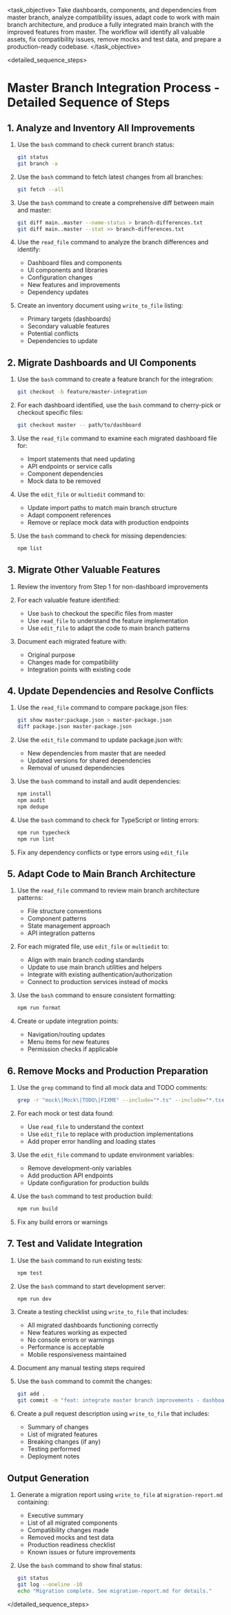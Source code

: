 <task name="Master Branch Integration">

<task_objective>
Take dashboards, components, and dependencies from master branch, analyze compatibility issues, adapt code to work with main branch architecture, and produce a fully integrated main branch with the improved features from master. The workflow will identify all valuable assets, fix compatibility issues, remove mocks and test data, and prepare a production-ready codebase.
</task_objective>

<detailed_sequence_steps>
# Master Branch Integration Process - Detailed Sequence of Steps

## 1. Analyze and Inventory All Improvements

1. Use the `bash` command to check current branch status:
   ```bash
   git status
   git branch -a
   ```

2. Use the `bash` command to fetch latest changes from all branches:
   ```bash
   git fetch --all
   ```

3. Use the `bash` command to create a comprehensive diff between main and master:
   ```bash
   git diff main..master --name-status > branch-differences.txt
   git diff main..master --stat >> branch-differences.txt
   ```

4. Use the `read_file` command to analyze the branch differences and identify:
   - Dashboard files and components
   - UI components and libraries
   - Configuration changes
   - New features and improvements
   - Dependency updates

5. Create an inventory document using `write_to_file` listing:
   - Primary targets (dashboards)
   - Secondary valuable features
   - Potential conflicts
   - Dependencies to update

## 2. Migrate Dashboards and UI Components

1. Use the `bash` command to create a feature branch for the integration:
   ```bash
   git checkout -b feature/master-integration
   ```

2. For each dashboard identified, use the `bash` command to cherry-pick or checkout specific files:
   ```bash
   git checkout master -- path/to/dashboard
   ```

3. Use the `read_file` command to examine each migrated dashboard file for:
   - Import statements that need updating
   - API endpoints or service calls
   - Component dependencies
   - Mock data to be removed

4. Use the `edit_file` or `multiedit` command to:
   - Update import paths to match main branch structure
   - Adapt component references
   - Remove or replace mock data with production endpoints

5. Use the `bash` command to check for missing dependencies:
   ```bash
   npm list
   ```

## 3. Migrate Other Valuable Features

1. Review the inventory from Step 1 for non-dashboard improvements

2. For each valuable feature identified:
   - Use `bash` to checkout the specific files from master
   - Use `read_file` to understand the feature implementation
   - Use `edit_file` to adapt the code to main branch patterns

3. Document each migrated feature with:
   - Original purpose
   - Changes made for compatibility
   - Integration points with existing code

## 4. Update Dependencies and Resolve Conflicts

1. Use the `read_file` command to compare package.json files:
   ```bash
   git show master:package.json > master-package.json
   diff package.json master-package.json
   ```

2. Use the `edit_file` command to update package.json with:
   - New dependencies from master that are needed
   - Updated versions for shared dependencies
   - Removal of unused dependencies

3. Use the `bash` command to install and audit dependencies:
   ```bash
   npm install
   npm audit
   npm dedupe
   ```

4. Use the `bash` command to check for TypeScript or linting errors:
   ```bash
   npm run typecheck
   npm run lint
   ```

5. Fix any dependency conflicts or type errors using `edit_file`

## 5. Adapt Code to Main Branch Architecture

1. Use the `read_file` command to review main branch architecture patterns:
   - File structure conventions
   - Component patterns
   - State management approach
   - API integration patterns

2. For each migrated file, use `edit_file` or `multiedit` to:
   - Align with main branch coding standards
   - Update to use main branch utilities and helpers
   - Integrate with existing authentication/authorization
   - Connect to production services instead of mocks

3. Use the `bash` command to ensure consistent formatting:
   ```bash
   npm run format
   ```

4. Create or update integration points:
   - Navigation/routing updates
   - Menu items for new features
   - Permission checks if applicable

## 6. Remove Mocks and Production Preparation

1. Use the `grep` command to find all mock data and TODO comments:
   ```bash
   grep -r "mock\|Mock\|TODO\|FIXME" --include="*.ts" --include="*.tsx" --include="*.js" --include="*.jsx" .
   ```

2. For each mock or test data found:
   - Use `read_file` to understand the context
   - Use `edit_file` to replace with production implementations
   - Add proper error handling and loading states

3. Use the `edit_file` command to update environment variables:
   - Remove development-only variables
   - Add production API endpoints
   - Update configuration for production builds

4. Use the `bash` command to test production build:
   ```bash
   npm run build
   ```

5. Fix any build errors or warnings

## 7. Test and Validate Integration

1. Use the `bash` command to run existing tests:
   ```bash
   npm test
   ```

2. Use the `bash` command to start development server:
   ```bash
   npm run dev
   ```

3. Create a testing checklist using `write_to_file` that includes:
   - All migrated dashboards functioning correctly
   - New features working as expected
   - No console errors or warnings
   - Performance is acceptable
   - Mobile responsiveness maintained

4. Document any manual testing steps required

5. Use the `bash` command to commit the changes:
   ```bash
   git add .
   git commit -m "feat: integrate master branch improvements - dashboards and features"
   ```

6. Create a pull request description using `write_to_file` that includes:
   - Summary of changes
   - List of migrated features
   - Breaking changes (if any)
   - Testing performed
   - Deployment notes

## Output Generation

1. Generate a migration report using `write_to_file` at `migration-report.md` containing:
   - Executive summary
   - List of all migrated components
   - Compatibility changes made
   - Removed mocks and test data
   - Production readiness checklist
   - Known issues or future improvements

2. Use the `bash` command to show final status:
   ```bash
   git status
   git log --oneline -10
   echo "Migration complete. See migration-report.md for details."
   ```

</detailed_sequence_steps>

</task>